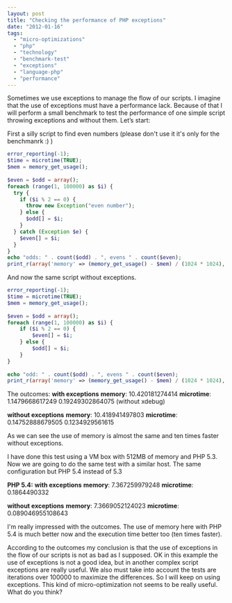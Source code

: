 ```yaml
---
layout: post
title: "Checking the performance of PHP exceptions"
date: "2012-01-16"
tags: 
  - "micro-optimizations"
  - "php"
  - "technology"
  - "benchmark-test"
  - "exceptions"
  - "language-php"
  - "performance"
---
```


Sometimes we use exceptions to manage the flow of our scripts. I imagine that the use of exceptions must have a performance lack. Because of that I will perform a small benchmark to test the performance of one simple script throwing exceptions and without them. Let’s start:

First a silly script to find even numbers (please don't use it it's only for the benchmanrk :) ) 

```php
error_reporting(-1);
$time = microtime(TRUE);
$mem = memory_get_usage();
 
$even = $odd = array();
foreach (range(1, 100000) as $i) {
  try {
    if ($i % 2 == 0) {
      throw new Exception("even number");
    } else {
      $odd[] = $i;
    }
  } catch (Exception $e) {
    $even[] = $i;
  }
}
echo "odds: " . count($odd) . ", evens " . count($even);
print_r(array('memory' => (memory_get_usage() - $mem) / (1024 * 1024), 'microtime' => microtime(TRUE) - $time));
```

And now the same script without exceptions.

```php
error_reporting(-1);
$time = microtime(TRUE);
$mem = memory_get_usage();
 
$even = $odd = array();
foreach (range(1, 100000) as $i) {
    if ($i % 2 == 0) {
        $even[] = $i;
    } else {
        $odd[] = $i;
    }
}
 
echo "odd: " . count($odd) . ", evens " . count($even);
print_r(array('memory' => (memory_get_usage() - $mem) / (1024 * 1024), 'microtime' => microtime(TRUE) - $time));
```

The outcomes: **with exceptions** **memory**: 10.420181274414 **microtime**: 1.1479668617249 0.19249302864075 (without xdebug)

**without exceptions** **memory**: 10.418941497803 **microtime**: 0.14752888679505 0.1234929561615

As we can see the use of memory is almost the same and ten times faster without exceptions.

I have done this test using a VM box with 512MB of memory and PHP 5.3. Now we are going to do the same test with a similar host. The same configuration but PHP 5.4 instead of 5.3

**PHP 5.4:** **with exceptions** **memory**: 7.367259979248 **microtime**: 0.1864490332

**without exceptions** **memory**: 7.3669052124023 **microtime**: 0.089046955108643

I'm really impressed with the outcomes. The use of memory here with PHP 5.4 is much better now and the execution time better too (ten times faster).

According to the outcomes my conclusion is that the use of exceptions in the flow of our scripts is not as bad as I supposed. OK in this example the use of exceptions is not a good idea, but in another complex script exceptions are really useful. We also must take into account the tests are iterations over 100000 to maximize the differences. So I will keep on using exceptions. This kind of micro-optimization not seems to be really useful. What do you think?
